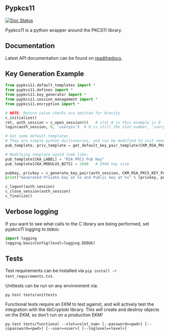 ## Pypkcs11
[![Doc Status](https://readthedocs.org/projects/pypkcs11/badge/?version=latest)](http://pypkcs11.readthedocs.io/en/latest/)

Pypkcs11 is a python wrapper around the PKCS11 library.

## Documentation

Latest API documentation can be found on [readthedocs](http://pypkcs11.readthedocs.io/en/latest/index.html).


## Key Generation Example

```py
from pypkcs11.default_templates import *
from pypkcs11.defines import *
from pypkcs11.key_generator import *
from pypkcs11.session_management import *
from pypkcs11.encryption import *

# NOTE: Return value checks are omitted for brevity
c_initialize()
ret, auth_session = c_open_session(0)   # slot # in this example is 0
login(auth_session, 0, 'userpin')  # 0 is still the slot number, ‘userpin’ should be replaced by your password (None if PED or no challenge)

# Get some default templates
# They are simple python dictionaries, and can be modified to suit needs.
pub_template, priv_template = get_default_key_pair_template(CKM_RSA_PKCS_KEY_PAIR_GEN)

# Modifying template would look like:
pub_template[CKA_LABEL] = "RSA PKCS Pub Key"
pub_template[CKA_MODULUS_BITS] = 2048   # 2048 key size

pubkey, privkey = c_generate_key_pair(auth_session, CKM_RSA_PKCS_KEY_PAIR_GEN, pub_template, priv_template)
print("Generated Private key at %s and Public key at %s" % (privkey, pubkey))

c_logout(auth_session)
c_close_session(auth_session)
c_finalize()
```
## Verbose logging

If you want to see what calls to the C library are being performed, set pypkcs11 logging to `DEBUG`:

```py
import logging
logging.basicConfig(level=logging.DEBUG)
```

## Tests

Test requirements can be installed via `pip install -r test_requirements.txt`.

Unittests can be run on any environment via:
```
py.test tests/unittests
```

Functional tests require an EKM to test against, and will actively test the integration
 with the libCryptoki library. This *will* create and destroy objects on the EKM, so don't run
  on a production EKM!

```
py.test tests/functional --slot=<slot_num> [--password=<pwd>] [--copassword=<pwd>] [--user=<user>] [--loglevel=<level>]
```
